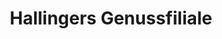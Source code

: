 ---
title: "Hallingers Genussfiliale"
url: /landsberg-am-lech/hallingers-genussfiliale/
shop: Schokolade
---